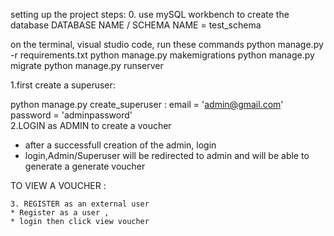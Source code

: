 

setting up the project steps:
0.
use mySQL workbench to create the database
    DATABASE NAME / SCHEMA NAME = test_schema

on the terminal, visual studio code, run these commands
python manage.py -r requirements.txt
python manage.py makemigrations
python manage.py migrate
python manage.py runserver 

1.first create a superuser:

python manage.py create_superuser :
        email = 'admin@gmail.com'  
        password = 'adminpassword'   
2.LOGIN as ADMIN to create a voucher
* after a successfull creation of the admin, login
* login,Admin/Superuser will be redirected to admin and will be able to generate a generate voucher

TO VIEW A VOUCHER : 

    3. REGISTER as an external user 
    * Register as a user , 
    * login then click view voucher




